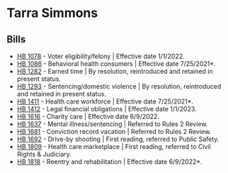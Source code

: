 # Tarra Simmons
## Bills
* [HB 1078](/bill/2021-22/hb/1078/) - Voter eligibility/felony | Effective date 1/1/2022.
* [HB 1086](/bill/2021-22/hb/1086/) - Behavioral health consumers | Effective date 7/25/2021*.
* [HB 1282](/bill/2021-22/hb/1282/) - Earned time | By resolution, reintroduced and retained in present status.
* [HB 1293](/bill/2021-22/hb/1293/) - Sentencing/domestic violence | By resolution, reintroduced and retained in present status.
* [HB 1411](/bill/2021-22/hb/1411/) - Health care workforce | Effective date 7/25/2021*.
* [HB 1412](/bill/2021-22/hb/1412/) - Legal financial obligations | Effective date 1/1/2023.
* [HB 1616](/bill/2021-22/hb/1616/) - Charity care | Effective date 6/9/2022.
* [HB 1637](/bill/2021-22/hb/1637/) - Mental illness/sentencing | Referred to Rules 2 Review.
* [HB 1681](/bill/2021-22/hb/1681/) - Conviction record vacation | Referred to Rules 2 Review.
* [HB 1692](/bill/2021-22/hb/1692/) - Drive-by shooting | First reading, referred to Public Safety.
* [HB 1809](/bill/2021-22/hb/1809/) - Health care marketplace | First reading, referred to Civil Rights & Judiciary.
* [HB 1818](/bill/2021-22/hb/1818/) - Reentry and rehabilitation | Effective date 6/9/2022*.
